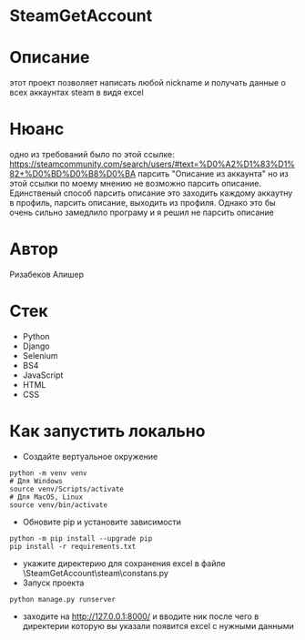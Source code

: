 # SteamGetAccount
# Описание
этот проект позволяет написать любой nickname и получать данные о всех аккаунтах steam в видя excel
# Нюанс
одно из требований было по этой ссылке: https://steamcommunity.com/search/users/#text=%D0%A2%D1%83%D1%82+%D0%BD%D0%B8%D0%BA парсить "Описание из аккаунта" но из этой ссылки по моему мнению не возможно парсить описание. Единственый способ парсить описание это заходить каждому аккаутну в профиль, парсить описание, выходить из профиля. Однако это бы очень сильно замедлило програму и я решил не парсить описание
# Автор
Ризабеков Алишер
# Cтек
- Python
- Django
- Selenium
- BS4
- JavaScript
- HTML
- CSS
# Как запустить локально
- Создайте вертуальное окружение
```
python -m venv venv
# Для Windows
source venv/Scripts/activate
# Для MacOS, Linux
source venv/bin/activate
```
- Обновите pip и установите зависимости
```
python -m pip install --upgrade pip
pip install -r requirements.txt
```
- укажите директерию для сохранения excel в файле \SteamGetAccount\steam\constans.py
- Запуск проекта
```
python manage.py runserver
```
- заходите на http://127.0.0.1:8000/ и вводите ник после чего в директерии которую вы указали появится excel с нужными данными
